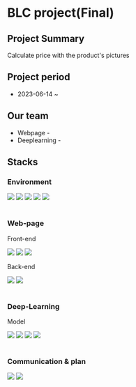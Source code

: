 # BLC project(Final)

<h2>Project Summary</h2>
<p>Calculate price with the product's pictures</p>

<h2>Project period</h2>
 <ul>
   <li>2023-06-14 ~ </li>
 </ul>

<h2>Our team</h2>
<ul>
 <li>Webpage - </li>
 <li>Deeplearning - </li>
</ul>
  
<h2>Stacks</h2>
<h3>Environment</h3>
<div>
  <img src="https://img.shields.io/badge/visualstudiocode-007ACC?style=for-the-badge&logo=visualstudiocode&logoColor=white">
  <img src="https://img.shields.io/badge/kaggle-20BEFF?style=for-the-badge&logo=kaggle&logoColor=white">
  <img src="https://img.shields.io/badge/googlecolab-F9AB00?style=for-the-badge&logo=googlecolab&logoColor=white">
  <img src="https://img.shields.io/badge/pycharm-000000?style=for-the-badge&logo=pycharm&logoColor=white">
  <img src="https://img.shields.io/badge/github-181717?style=for-the-badge&logo=github&logoColor=white">
</div>
<br>
<h3>Web-page</h3>
<p>Front-end</p>
<div>
  <img src="https://img.shields.io/badge/html5-E34F26?style=for-the-badge&logo=html5&logoColor=white">
  <img src="https://img.shields.io/badge/css3-1572B6?style=for-the-badge&logo=css3&logoColor=white">
  <img src="https://img.shields.io/badge/javascript-F7DF1E?style=for-the-badge&logo=javascript&logoColor=white">
</div>
<p>Back-end</p>
<div>
  <img src="https://img.shields.io/badge/django-092E20?style=for-the-badge&logo=django&logoColor=white">
  <img src="https://img.shields.io/badge/javascript-F7DF1E?style=for-the-badge&logo=javascript&logoColor=white">
</div>
<br>
<h3>Deep-Learning</h3>
<p>Model</p>
<div>
  <img src="https://img.shields.io/badge/yolov3-181717?style=for-the-badge&logo=github&logoColor=white">
  <img src="https://img.shields.io/badge/yolov5-181717?style=for-the-badge&logo=github&logoColor=white">
  <img src="https://img.shields.io/badge/faster_rcnn-181717?style=for-the-badge&logo=github&logoColor=white">
  <img src="https://img.shields.io/badge/efficeint-det-181717?style=for-the-badge&logo=github&logoColor=white">
</div>
<br>
<h3>Communication & plan</h3>
<div>
  <img src="https://img.shields.io/badge/slack-4A154B?style=for-the-badge&logo=slack&logoColor=white">
  <img src="https://img.shields.io/badge/notion-000000?style=for-the-badge&logo=notion&logoColor=white">
</div>
  

